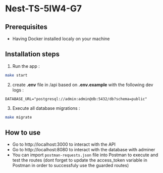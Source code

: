 # Nest-TS-5IW4-G7

## Prerequisites

- Having Docker installed localy on your machine

## Installation steps

1. Run the app :

```bash
make start
```

2. create **.env** file in /api based on **.env.example** with the following dev logs :

```env
DATABASE_URL="postgresql://admin:admin@db:5432/db?schema=public"
```

3. Execute all database migrations :

```bash
make migrate
```

## How to use

- Go to http://localhost:3000 to interact with the API
- Go to http://localhost:8080 to interact with the database with adminer
- You can import `postman-requests.json` file into Postman to execute and test the routes (dont forget to update the access_token variable in Postman in order to successfuly use the guarded routes)
